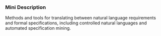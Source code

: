 ### Mini Description

Methods and tools for translating between natural language requirements and formal specifications, including controlled natural languages and automated specification mining.
